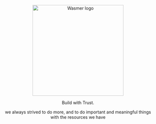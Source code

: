 <div align="center">
    <a href="https://tohjiwa.com" target="_blank">
        <picture>
          <source srcset="https://raw.githubusercontent.com/wasmerio/wasmer/master/assets/logo-white.png"  media="(prefers-color-scheme: dark)">
          <img width="300" src="https://tohjiwa.com/assets/img/tohjiwa_teknologi_logo.png" alt="Wasmer logo">
        </picture>
    </a>
    <br />
    <p>
        Build with Trust.
    </p>
    <p>
        we always strived to do more, and to do important and meaningful things with the resources we have
    </p>
</div>
